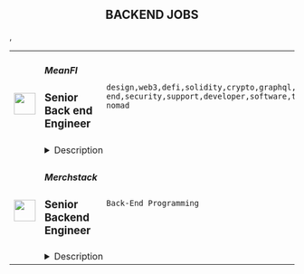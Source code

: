 <div align="center"><h2>BACKEND JOBS</h2></div><table><tr>
                <td width="100" height="100" rowspan="2">
                    <img src="https://remoteok.com/assets/img/jobs/9481d85141c54700d7556680016179a81675235793.jpg" width="38px" height="auto">
                </td>
                <td width="300">
                    <h5>MeanFI</h5>
                    <h3>Senior Back end Engineer</h3>
                </td>
                <td width="300">
                    <code>design,web3,defi,solidity,crypto,graphql,front-end,security,support,developer,software,testing,code,web,devops,finance,serverless,management,senior,operations,reliability,engineer,engineering,backend,digital nomad</code>
                </td>
                <td width="200">
                <text>1 days ago</text>
                </td>
                <td width="100" rowspan="2">
                <a href="https://remoteOK.com/remote-jobs/remote-senior-back-end-engineer-meanfi-187707" align="right" target="_blank">Apply</a>
                </td>
            </tr>
            <tr>
                <td colspan="3">
                <details><summary>Description</summary>
                <p><strong>ABOUT THE ROLE</strong></p>

<p>Come build the software that will enable the next wave of DeFi innovations across crypto. We are building advanced interactive DeFi infrastructure and Web3 tools to enable real-time settlement and self-custody asset management for people and businesses worldwide.</p>

<p>Weâre looking for a front-end software engineer deeply passionate about design, code quality, performance, scalability, and seamless end-to-end experiences. You must possess experience designing, writing and maintaining distributed systems with proper architecture and practices, and have a passion for quality engineering and coding best practices.</p>

<p>You must have a natural, insatiable passion for the future of crypto and a world of finance powered by DeFi. Although not required for this position, weâll consider a plus having working knowledge of developing Web3 Dapps.</p>

<p><strong>KEY RESPONSIBILITIES</strong></p>

<ul>
        <li>Design, plan, create and deploy secure, and scalable Web APIs using REST, GraphQL and RPC architectures and techniques.</li>
        <li>Youâll be tasked with maintaining state of the art DevOps operations and be a key decision-maker in defining the standards, reliability and performance metrics across our team for all server-side middleware components with proper metrics, code gates, security gates, automation and DR techniques.</li>
        <li>Youâll support the on-chain development of smart contracts leveraging Rust, Move, and Solidity languages across multiple blockchains. We call Solana home, and you will too. Experience with the Solana runtime, although it is not a must-have for this position, will be considered a very big plus.</li>
</ul>

<p><strong>REQUIREMENTS</strong> <strong>Technologies</strong></p>

<ul>
        <li>We expect a high proficiency level in the following technologies: Typescript, C#, Rust, Move, Solidity and SQL languages. Our middleware stack is based on ASP.NET, Node.js, Express, SQL Server, Sealevel, DocumentDB, as well as various AWS and serverless components.</li>
        <li>Experience delivering CI/CD infra with Git, GitHub, Vercel, AWS and self-hosted environments is a must. As mentioned before, although not absolutely required, working or experimental knowledge of blockchain runtimes and smart contract development is a plus.</li>
        <li>Youâll be the perfect candidate if you are an opinionated expert hardcore backend developer with extreme proficiency in the entire Web API, Data and Blockchain stack, including DevOps, testing automation, routing, caching, and related techniques.</li>
</ul>

<p><strong>Personality</strong></p>

<ul>
        <li>Youâll be working in a 100% remote team setting. This means you must feel comfortable in fully remote environments and have a peaceful place to work consistently and continuously without interruptions. We speak English, and you must have excellent communication skills IN ENGLISH.</li>
        <li>We are looking for people with field experience of previous implementations in server-side systems requiring multiple integration patterns that facilitate the composition of 3rd party frameworks and protocols. You must have an excellent understanding of REST APIs, Data Modeling, Design Patterns, Infrastructure & Comms Patterns, etc.</li>
        <li>We expect you to pair with other colleagues on a daily basis to transfer knowledge and experience gained, and be comfortable working on a team with members of varying levels of experience.</li>
</ul>

<p><strong>WE OFFER</strong></p>

<ul>
        <li>Attractive compensation package: salary + equity + bonus + benefits</li>
        <li>Remote-friendly environment with a possibility to work from any location, flexible hours and paid time off</li>
        <li>Working in a disruptive and fast-growing industry where the possibilities are endless</li>
        <li>Freedom, autonomy and responsibility - no micromanaging, looking for proactive and independent individuals that achieve results</li>
        <li>A true meritocracy, flat organizational structure with rapid upwards mobility based on performance</li>
</ul><br/><br/>Please mention the word **LIKED** and tag RMzQuMjM4LjExNS43MQ== when applying to show you read the job post completely (#RMzQuMjM4LjExNS43MQ==). This is a beta feature to avoid spam applicants. Companies can search these words to find applicants that read this and see they're human.
                </details>
                </td>
            </tr>,<tr>
                <td width="100" height="100" rowspan="2">
                    <img src="https://weworkremotely.com/assets/IsotypeV2-1ebe3dd57673f3e8d02b7490bc0faaef55d6a95d3a4aaf17298bd3ed503ae7fe.svg" width="38px" height="auto">
                </td>
                <td width="300">
                    <h5>Merchstack</h5>
                    <h3> Senior Backend Engineer</h3>
                </td>
                <td width="300">
                    <code>Back-End Programming</code>
                </td>
                <td width="200">
                <text>34 days ago</text>
                </td>
                <td width="100" rowspan="2">
                <a href="https://weworkremotely.com/remote-jobs/merchstack-senior-backend-engineer" align="right" target="_blank">Apply</a>
                </td>
            </tr>
            <tr>
                <td colspan="3">
                <details><summary>Description</summary>
                

<p>
  <strong>Headquarters:</strong> Houston, TX
    <br /><strong>URL:</strong> <a href="https://merchstack.io">https://merchstack.io</a>
</p>

<div>
<br>Merchstack is looking for an experienced backend engineer to help architect, build, and evolve our SaaS product on the backend. We’re seeking engineers who think about UI/UX in terms of systems, reuse, flexibility, and performance.<br><br>
</div><div>
<br>To succeed in this role, you will need a breadth of experience working in modelling data structures for data-rich applications, a passion for object-oriented design patterns and an unparalleled ability to think about individual work items, holistically across the design of the entire application.<br><br>We are looking for candidates in the UK/EU, India or Africa. All candidates MUST be able to overlap most of your day with leadership in the UK.<br><br>Salary Range: $60 - $80k<br><br>
</div><div>
<strong><br>What you’ll do<br></strong><br>
</div><ul>
<li>Design and implement new GraphQL queries and mutations to either meet customer demand or UI/UX requirements.</li>
<li>Contribute to the overall stability and performance of our application.</li>
<li>Optimize our application for maximum speed and scalability.</li>
<li>Build new data providers for Merchstack in the form of composable plugins.</li>
<li>Take ownership of dependencies in our code base i.e. ensuring that we are reasonably patched.</li>
<li>Work with the VP of Engineering to plan out new prospective pieces of work ahead of time, such as architectural design and infrastructure requirements.</li>
<li>Work with DevOps / DBA functions to ensure that new and existing features are being backed and observed by appropriate hardware/infrastructure.</li>
</ul><div>
<strong><br>The Stack<br></strong><br>
</div><ul>
<li>Typescript, NestJS</li>
<li>SQL / TypeORM</li>
<li>Apollo GraphQL</li>
<li>ElasticSearch</li>
<li>Redis</li>
<li>AWS / Elastic Kubernetes Service</li>
</ul><div>
<strong><br>What we look for<br></strong><br>
</div><ul>
<li>4+ years building object-oriented data-driven applications at scale.</li>
<li>Confident in leveraging relational data sources at scale, this includes but is not limited to a deep understanding of data cardinality, data structures and efficient client-side memory management for large datasets and fast-moving dimensions.</li>
<li>Experience leveraging IoC containers for dependency injection, with a full understanding of the 3 main dependency injection lifecycles.</li>
<li>Advanced Typescript knowledge and desire to use more advanced Typescript concepts to reduce boiler-plate.</li>
<li>Will not write O(n!) code.</li>
<li>Good understanding of Internet protocols: TCP/IP, HTTP, WebSocket and demonstratable web performance tuning skills</li>
<li>Knowledge of the software development lifecycle (version control, tooling, testing, etc.)</li>
<li>An active Github account, showcasing your own projects</li>
<li>Deep experience leveraging ORMs for data modelling and data access concerns. Should understand both the pros and cons of using an ORM vs. raw queries.</li>
<li>Has worked with one or all of the following: NestJS, TypeORM, Apollo GraphQL</li>
</ul><div>
<strong><br>Bonus points<br></strong><br>
</div><ul>
<li>Any experience in another exclusively OOP C-like language, for instance: C# or Java.</li>
<li>Elasticsearch</li>
<li>Functional understanding of service-based architecture.</li>
<li>Packaging container-based applications with an emphasis on small footprints.</li>
</ul><div>
<strong><br>About you<br></strong><br>
</div><ul>
<li>You are detail-oriented and focus on delivering seamless, reliable experiences.</li>
<li>You care about code quality and are committed to writing strongly typed, well-tested code.</li>
<li>You are intrinsically motivated, able to manage your time, and enjoy working with a distributed team across the globe.</li>
<li>You believe in asking for help and helping others when they ask, never throwing a problem over the wall</li>
<li>You approach problems with curiosity, creativity, and flexibility.</li>
<li>You strive to foster relationships in order to ensure healthy debate.</li>
<li>You show gratitude and give back.</li>
</ul><div>
<strong><br>About Merchstack<br></strong><br>
</div><div>
<br>Merchstack partners with companies on their journey to build, launch, and scale modern eCommerce stores. We work with market-leading technologies and our own internal products to help our customers achieve ambitious digital experiences and unlock new growth opportunities. We are a remote-only company with employees all over the world, including the Philippines, the United States, Canada, Spain, and the United Kingdom. We are a small team with big ambitions and value people who are driven towards delivery and thrive on autonomy and trust.<br><br>
</div>

<p><strong>To apply:</strong> <a href="https://weworkremotely.com/remote-jobs/merchstack-senior-backend-engineer">https://weworkremotely.com/remote-jobs/merchstack-senior-backend-engineer</a></p>

                </details>
                </td>
            </tr>,<tr>
                <td width="100" height="100" rowspan="2">
                    <img src="https://wwr-pro.s3.amazonaws.com/logos/0016/9860/logo.gif" width="38px" height="auto">
                </td>
                <td width="300">
                    <h5>Maharishi Foundation International</h5>
                    <h3> Backend Engineer</h3>
                </td>
                <td width="300">
                    <code>Back-End Programming</code>
                </td>
                <td width="200">
                <text>92 days ago</text>
                </td>
                <td width="100" rowspan="2">
                <a href="https://weworkremotely.com/remote-jobs/maharishi-foundation-international-backend-engineer" align="right" target="_blank">Apply</a>
                </td>
            </tr>
            <tr>
                <td colspan="3">
                <details><summary>Description</summary>
                <img src="https://we-work-remotely.imgix.net/logos/0016/9860/logo.gif?ixlib=rails-4.0.0&w=50&h=50&dpr=2&fit=fill&auto=compress" />

<p>
  <strong>Headquarters:</strong> London (Remote)
    <br /><strong>URL:</strong> <a href="https://www.maharishi.foundation/">https://www.maharishi.foundation/</a>
</p>

<div><strong>About Us</strong></div><div>
<a href="https://www.maharishi.foundation/">Maharishi Foundation International</a> (MFI) is a US-registered non-profit that supports the development of new technologies and outreach opportunities for the worldwide Transcendental Meditation® (TM®) organisations. Over the past 60 years, more than 10 million people worldwide have learned the TM technique through personal instruction by tens of thousands of certified teachers. </div><div><br></div><div>MFI is a growing, fully remote team of nearly 50 people, located around the globe but mainly in North America and Europe. As an organisation we are committed to leveraging modern technology and progressive management practices to make the TM technique and its related programmes more available to people everywhere. </div><div><br></div><div>We favor a healthy and balanced work environment with opportunities for personal development.  </div><div><br></div><div><strong>Job Summary</strong></div><div>We are looking for a backend engineer with focus on AWS Infrastructure with a proven track record of developing backend services Serverless framework. As we are a small, but growing team you will be responsible for the maintenance and support of existing backend features as well as planning and scoping new feature additions and iterations.</div><div><br></div><div>You will be working closely with our product team (design, product and development) to launch a meditation and lifestyle application and accompanying internal services. Applicants should have a proven track record working on large scale, consumer facing products with experience creating modular service based solutions. Applicants should be comfortable working in a fast paced environment, where each individual has a lot of influence and responsibility to deliver, and key to this continuous integration is a reliable and scalable CI / CD process.  You will play an extremely vital role in the development and release of this application as well as maintaining and improving the CI tools we use moving forward. Since there is an existing global community waiting for this application, the app will have an immediate, engaged user base. </div><div><br></div><div>The AWS backend is built using a serverless approach using API Gateway, DynamoDB, Cognito and Lambda. Local development and stack deployment is managed using the Serverless framework, and CI pipelines have been implemented using CircleCI and Bitrise. You will become responsible for all of the working elements of the system and the accounts associated with the architecture.</div><div><br></div><div><strong>About You</strong></div><div>You understand how the AWS suite of products is structured, and can show experience writing fully tested scalable code using relevant AWS products and services. You understand API architecture, and can take a data model and translate it into reusable and flexible components. You enjoy shipping clean, readable and reusable code. You are comfortable working on a distributed team spread across time zones and cultures. You are excited to use technology to have a positive impact in the world as a whole, and in an intimate way for each individual.</div><div><br></div><div><strong>Responsibilities</strong></div><ul>
<li>Work with design and product teams during their sprints to develop the platform </li>
<li>Ensure the performance, quality, and responsiveness of the application</li>
<li>Collaborate with the team and contribute to the definition of specifications for new features, and own the development of those features</li>
<li>Develop a detailed understanding of deployment processes for AWS (cloudformation) Bitrise, CircleCI and the destination APIs from Google Play and App Store Connect.</li>
<li>Proactively identify and correct bottlenecks, fix bugs and performance issues</li>
<li>Maintain code quality, organization and automatization</li>
<li>Develop a logging and monitoring strategy for all aspects of the infrastructure</li>
<li>Understand the concepts of DevSecOps and the tools we should implement to ensure Security best practices are followed</li>
<li>Ensure testing strategy is followed within the team - for unit and integration tests</li>
</ul><div><br></div><div>
<strong>Skills and Requirements</strong> </div><ul>
<li>Familiarity with connecting mobile applications to back-end services through APIs</li>
<li>Proven track record working within an AWS application environment</li>
<li>An understanding of best practice DevOps process, and some experience writing CI pipelines and deployment scripts</li>
<li>Familiarity with application logging and debugging platforms (Sentry, New Relic, Splunk)</li>
<li>Some knowledge of security testing tools and code quality assessment</li>
<li>Experience with large scale testing in a production environment</li>
<li>Familiarity with connecting mobile applications to back-end services through APIs</li>
<li>Familiarly with the API standards including GraphQL and REST </li>
<li>Experience with performance and memory tuning with standard tools</li>
<li>Familiarity with cloud message APIs and push notifications</li>
<li>Proficient with code versioning tools (Git)</li>
<li>5 years of testing and deploying code in a large scale production environment</li>
<li>Experience working in an agile environment </li>
<li>Experience working in a global non-profit, working with a remote team or in a multinational organization preferred</li>
<li>Fluency in English (written and verbal)</li>
</ul><div> </div><div>Bonus points if you have </div><ul>
<li>Experience with Node.js and TypeScript</li>
<li>Experience with data architecture and noSQL systems ( DynamoDB)</li>
<li>Experience with serverless architecture and services (Serverless Framework, EventBridge, StepFunctions, SQS)</li>
<li>Experience with Netsuite or similar CRMs and lead nurturing would be a plus</li>
<li>Experience with the Transcendental Meditation® organisation, meditation, or some form of healthy living</li>
</ul><div><br></div><div>If you are passionate about this work but do not have all of the skills listed we are still interested in hearing from you! </div><div><br></div><div><strong>Pay and benefits</strong></div><div>Our pay levels are set according to a formula that combines above-median market rate data for the role (we pay 55th percentile of New York market rate for this role, based on <a href="https://www.payscale.com/">Payscale</a> data) adjusted for your local cost of living based on <a href="https://www.numbeo.com/cost-of-living/rankings_current.jsp">Numbeo</a> data.</div><div> </div><div>We take the issue of equitable pay very seriously, and we apply our pay formula to all workers who work 80% or more of full time hours with us.</div><div><br></div><div><strong>Diversity and inclusion</strong></div><div>We care about diversity - we strive to ensure all of our team feel included and can bring their whole selves to work but we also know that this work is never ‘done’ or complete, and that we can always improve.</div><div><br></div><div>Our team is fully remote, living and working across 20 countries across the world, and we’d love to hear how you can add to our special culture at MFI.</div>

<p><strong>To apply:</strong> <a href="https://weworkremotely.com/remote-jobs/maharishi-foundation-international-backend-engineer">https://weworkremotely.com/remote-jobs/maharishi-foundation-international-backend-engineer</a></p>

                </details>
                </td>
            </tr>,<tr>
                <td width="100" height="100" rowspan="2">
                    <img src="https://pbs.twimg.com/profile_images/1445184469132926979/udMW3mSs_400x400.jpg" width="38px" height="auto">
                </td>
                <td width="300">
                    <h5>Slab</h5>
                    <h3>Senior Backend Engineer</h3>
                </td>
                <td width="300">
                    <code></code>
                </td>
                <td width="200">
                <text>0 days ago</text>
                </td>
                <td width="100" rowspan="2">
                <a href="https://jobs.lever.co/slab/e97d694f-2ef9-47e7-8599-c6e624e4d084" align="right" target="_blank">Apply</a>
                </td>
            </tr>
            <tr>
                <td colspan="3">
                <details><summary>Description</summary>
                <div class="section page-centered" data-qa="job-description"><div><b style="font-size: 18px">About: </b></div><div><br></div><div>At&nbsp;<a href="https://slab.com/" class="postings-link">Slab</a>, we believe that knowledge is the foundation of any organization's success. When a team's collective knowledge is accessible, that team's potential is limitless. That's why we're making the workplace a source of learning and purpose through knowledge-sharing. Our product helps teams easily create, organize, and discover knowledge across the entire company, from non-technical to tech-savvy. Thousands of customers rely on Slab across their entire workforces, including Asana, Benchling, and Fivetran.</div><div><br></div><div>As a small product-focused company, you'll join a team of experienced engineers, working on shipping features that delight users, fixing issues that get in their way while keeping our codebase, infrastructure, and tooling modern and well-maintained. We are globally distributed, with processes that minimize meetings and overhead, letting makers build on the maker's schedule.</div></div><div class="section page-centered"><div><h3>Technologies we use:</h3><ul class="posting-requirements plain-list"><ul><li>React + TypeScript + Sass</li><li>GraphQL + Apollo + Absinthe</li><li>Elixir + Phoenix</li><li>Postgres + Redis</li><li>Docker + Kubernetes</li><li>Google Cloud Platform </li></ul></ul></div></div><div class="section page-centered"><div><h3>Sound like you? </h3><ul class="posting-requirements plain-list"><ul><li>You have a strong technical background, with experience solving complex problems within a software development team</li><li>You love delighting users with great product experiences and resolving issues that get in their way</li><li>You're curious to learn and demonstrate the ability to do so very quickly</li><li>You communicate with clearly and concisely, whether with teammates or users</li><li>You are self-motivated and possess a strong work ethic</li><li>You are passionate about knowledge-sharing and identify with Slab's mission and values</li></ul></ul></div></div><div class="section page-centered"><div><h3>What we value:</h3><ul class="posting-requirements plain-list"><ul><li><b>Stay lean</b>&nbsp;- We strive for the greatest possible impact with the fewest number of employees. We empower our teammates with the most leveraged tools and efficient processes.</li><li><b>Default to open</b>&nbsp;- We encourage and nurture open exchanges of knowledge and ideas — while acting with respect and regard for each other.</li><li><b>Think rigorously</b>&nbsp;- We act and execute after careful thought and examination of known information, while acknowledging the risks we accept in its absence.</li><li><b>Say no</b>&nbsp;- We aim to deliver exceptionally high value in a small set of focus areas. We willingly abstain from good ideas to give only the most promising paths the attention they deserve.</li><li><b>The best prevails</b>&nbsp;- Whether an idea or an individual, the best will rise to the top at Slab. Ideas we pursue can come from anywhere, and individuals gain responsibilities due to outperformance.</li><li><b>Global optimization</b>&nbsp;- We believe that our mission — to make the workplace a source of learning and purpose — is the ultimate priority, above any single project, team, or individual.</li></ul></ul></div></div><div class="section page-centered"><div><h3>Benefits:</h3><ul class="posting-requirements plain-list"><ul><li>Full health insurance (USA) or stipend (International)</li><li>Wellness &amp; remote work stipends</li><li>$5k workspace setup, renewed biannually</li><li>7-year options exercise window</li></ul></ul></div></div><!--[2022-11-28] [GOLD-2535] Remove payTransparencyV1 when feature flag is fully removed--><div class="section page-centered" data-qa="closing-description"><div><i>Slab is an equal opportunity employer. We welcome people of diverse backgrounds, experiences, and perspectives.</i></div></div><div class="section page-centered last-section-apply" data-qa="btn-apply-bottom"><a class="postings-btn template-btn-submit hex-color" data-qa="show-page-apply" href="https://jobs.lever.co/slab/e97d694f-2ef9-47e7-8599-c6e624e4d084/apply">Apply for this job</a></div>
                </details>
                </td>
            </tr></table>